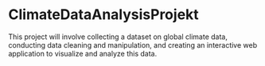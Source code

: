 # ClimateDataAnalysisProjekt
This project will involve collecting a dataset on global climate data, conducting data cleaning and manipulation, and creating an interactive web application to visualize and analyze this data. 
